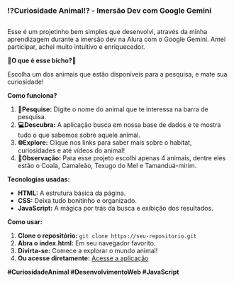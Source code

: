 ### :interrobang:Curiosidade Animal:interrobang: - Imersão Dev com Google Gemini
##

Esse é um projetinho bem simples que desenvolvi, através da minha aprendizagem
durante a imersão dev na Alura com o Google Gemini. Amei participar, achei muito
intuitivo e enriquecedor.

**:thinking:O que é esse bicho?:thinking:**

Escolha um dos animais que estão disponíveis para a pesquisa, e mate sua curiosidade!

**Como funciona?**

1. **:mag_right:Pesquise:** Digite o nome do animal que te interessa na barra de pesquisa.
2. **:computer:Descubra:** A aplicação busca em nossa base de dados e te mostra tudo o que sabemos sobre aquele animal.
3. **:globe_with_meridians:Explore:** Clique nos links para saber mais sobre o habitat, curiosidades e até vídeos do animal!
4. **:eyes:Observação:** Para esse projeto escolhi apenas 4 animais, dentre eles estão o Coala, Camaleão, Texugo do Mel e Tamanduá-mirim.

**Tecnologias usadas:**

* **HTML:** A estrutura básica da página.
* **CSS:** Deixa tudo bonitinho e organizado.
* **JavaScript:** A mágica por trás da busca e exibição dos resultados.

**Como usar:**

1. **Clone o repositório:** `git clone https://seu-repositorio.git`
2. **Abra o index.html:** Em seu navegador favorito.
3. **Divirta-se:** Comece a explorar o mundo animal!
4. **Ou acesse diretamente:** [Acesse a aplicação](https://imersao-projeto.vercel.app/)

**#CuriosidadeAnimal #DesenvolvimentoWeb #JavaScript**





